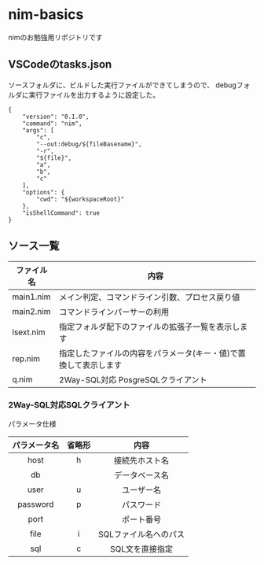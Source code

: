 # nim-basics

nimのお勉強用リポジトリです

## VSCodeのtasks.json

ソースフォルダに、ビルドした実行ファイルができてしまうので、
debugフォルダに実行ファイルを出力するように設定した。

```
{
    "version": "0.1.0",
    "command": "nim",
    "args": [
        "c",
        "--out:debug/${fileBasename}",
        "-r",
        "${file}",
        "a",
        "b",
        "c"
    ],
    "options": {
        "cwd": "${workspaceRoot}"
    },
    "isShellCommand": true
}
```

## ソース一覧

| ファイル名 | 内容 |
| --------- | ----|
| main1.nim | メイン判定、コマンドライン引数、プロセス戻り値 |
| main2.nim | コマンドラインパーサーの利用 |
| lsext.nim | 指定フォルダ配下のファイルの拡張子一覧を表示します |
| rep.nim | 指定したファイルの内容をパラメータ(キー・値)で置換して表示します  |
| q.nim | 2Way-SQL対応 PosgreSQLクライアント |

### 2Way-SQL対応SQLクライアント

パラメータ仕様

|パラメータ名|省略形|内容|
|:-:|:-:|:-:|
|host   | h  | 接続先ホスト名  |
|db   |   | データベース名  |
|user   | u  | ユーザー名  |
|password  | p  | パスワード  |
|port   |   | ポート番号  |
|file   | i  | SQLファイル名へのパス  |
|sql   | c  | SQL文を直接指定  |
